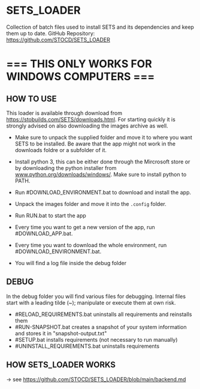 # SETS_LOADER
Collection of batch files used to install SETS and its dependencies and keep them up to date.
GitHub Repository: https://github.com/STOCD/SETS_LOADER

# === THIS ONLY WORKS FOR WINDOWS COMPUTERS ===

## HOW TO USE
This loader is available through download from https://stobuilds.com/SETS/downloads.html. For starting quickly it is strongly advised on also downloading the images archive as well.

- Make sure to unpack the supplied folder and move it to where you want SETS to be installed. Be aware that the app might not work in the downloads foldre or a subfolder of it.
- Install python 3, this can be either done through the Mircrosoft store or by downloading the python installer from www.python.org/downloads/windows/. Make sure to install python to PATH.
- Run #DOWNLOAD_ENVIRONMENT.bat to download and install the app.
- Unpack the images folder and move it into the `.config` folder.
- Run RUN.bat to start the app

- Every time you want to get a new version of the app, run #DOWNLOAD_APP.bat.
- Every time you want to download the whole environment, run #DOWNLOAD_ENVIRONMENT.bat.
- You will find a log file inside the debug folder

## DEBUG
In the debug folder you will find various files for debugging. Internal files start with a leading tilde (~); manipulate or execute them at own risk.
- #RELOAD_REQUIREMENTS.bat uninstalls all requirements and reinstalls them
- #RUN-SNAPSHOT.bat creates a snapshot of your system information and stores it in "snapshot-output.txt"
- #SETUP.bat installs requirements (not necessary to run manually)
- #UNINSTALL_REQUIREMENTS.bat uninstalls requirements

## HOW SETS_LOADER WORKS
-> see https://github.com/STOCD/SETS_LOADER/blob/main/backend.md
